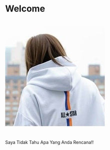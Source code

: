 # Welcome
#
![STUPID HOUSE](https://github.com/0399obot/Welcome/blob/master/Setiaji.jpg)
#
Saya Tidak Tahu Apa Yang Anda Rencana!! 
